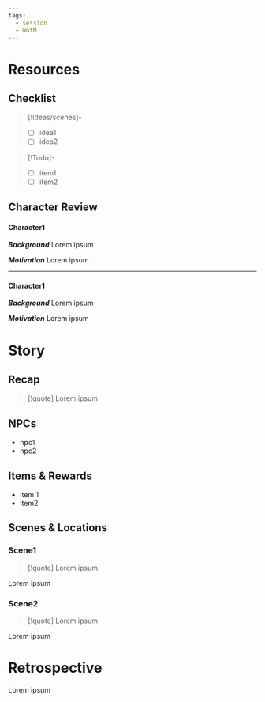 ```yaml
---
tags:
  - session
  - WotM
---
```

# Resources
## Checklist

>[!Ideas/scenes]-
>- [ ] idea1
>- [ ] idea2

>[!Todo]-
>- [ ] item1
>- [ ] item2


## Character Review
#### Character1
***Background***
Lorem ipsum

***Motivation***
Lorem ipsum

---
#### Character1
***Background***
Lorem ipsum

***Motivation***
Lorem ipsum


# Story

## Recap

>[!quote]
>Lorem ipsum
## NPCs
- npc1
- npc2
## Items & Rewards
- item 1
- item2
## Scenes & Locations
### Scene1

>[!quote]
>Lorem ipsum

Lorem ipsum
### Scene2

>[!quote]
>Lorem ipsum

Lorem ipsum
# Retrospective
Lorem ipsum